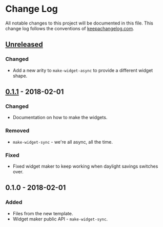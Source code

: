 # Change Log
All notable changes to this project will be documented in this file. This change log follows the conventions of [keepachangelog.com](http://keepachangelog.com/).

## [Unreleased]
### Changed
- Add a new arity to `make-widget-async` to provide a different widget shape.

## [0.1.1] - 2018-02-01
### Changed
- Documentation on how to make the widgets.

### Removed
- `make-widget-sync` - we're all async, all the time.

### Fixed
- Fixed widget maker to keep working when daylight savings switches over.

## 0.1.0 - 2018-02-01
### Added
- Files from the new template.
- Widget maker public API - `make-widget-sync`.

[Unreleased]: https://github.com/your-name/icebot/compare/0.1.1...HEAD
[0.1.1]: https://github.com/your-name/icebot/compare/0.1.0...0.1.1
